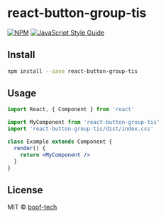 # react-button-group-tis

> 

[![NPM](https://img.shields.io/npm/v/react-button-group-tis.svg)](https://www.npmjs.com/package/react-button-group-tis) [![JavaScript Style Guide](https://img.shields.io/badge/code_style-standard-brightgreen.svg)](https://standardjs.com)

## Install

```bash
npm install --save react-button-group-tis
```

## Usage

```jsx
import React, { Component } from 'react'

import MyComponent from 'react-button-group-tis'
import 'react-button-group-tis/dist/index.css'

class Example extends Component {
  render() {
    return <MyComponent />
  }
}
```

## License

MIT © [boof-tech](https://github.com/boof-tech)
